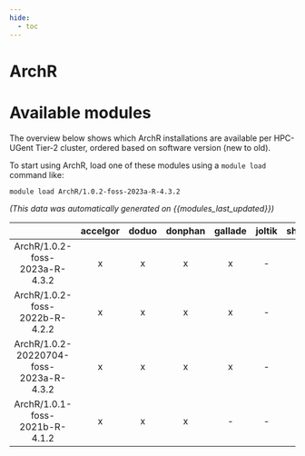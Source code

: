 ```yaml
---
hide:
  - toc
---
```


ArchR
=====

# Available modules


The overview below shows which ArchR installations are available per HPC-UGent Tier-2 cluster, ordered based on software version (new to old).

To start using ArchR, load one of these modules using a `module load` command like:

```shell
module load ArchR/1.0.2-foss-2023a-R-4.3.2
```

*(This data was automatically generated on {{modules_last_updated}})*  

| |accelgor|doduo|donphan|gallade|joltik|shinx|skitty|
| :---: | :---: | :---: | :---: | :---: | :---: | :---: | :---: |
|ArchR/1.0.2-foss-2023a-R-4.3.2|x|x|x|x|-|x|x|
|ArchR/1.0.2-foss-2022b-R-4.2.2|x|x|x|x|-|-|-|
|ArchR/1.0.2-20220704-foss-2023a-R-4.3.2|x|x|x|x|-|x|x|
|ArchR/1.0.1-foss-2021b-R-4.1.2|x|x|x|-|-|-|-|
